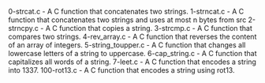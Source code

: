 0-strcat.c - A C function that concatenates two strings.
1-strncat.c - A C function that concatenates two strings and uses at most n bytes from src
2-strncpy.c - A C function that copies a string.
3-strcmp.c - A C  function that compares two strings.
4-rev_array.c - A C function that reverses the content of an array of integers.
5-string_toupper.c - A C function that changes all lowercase letters of a string to uppercase.
6-cap_string.c - A C function that capitalizes all words of a string.
7-leet.c - A C function that encodes a string into 1337.
100-rot13.c - A C function that encodes a string using rot13.
